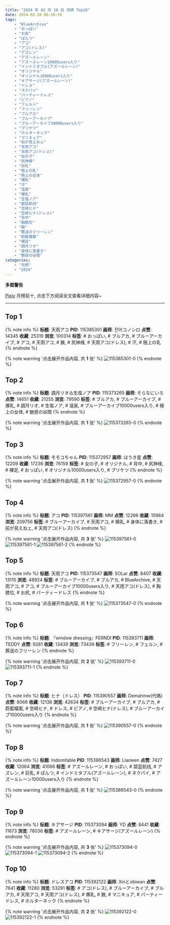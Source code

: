 ```yaml
---
title: "2024 年 02 月 18 日 月榜 Top10"
date: 2024-02-20 06:18:19
tags:
    - "BlueArchive"
    - "おっぱい"
    - "お尻"
    - "ぱんつ"
    - "アコ"
    - "アコ(ドレス)"
    - "アズレン"
    - "アズールレーン"
    - "アズールレーン10000users入り"
    - "インドミタブル(アズールレーン)"
    - "オリジナル"
    - "オリジナル10000users入り"
    - "キアサージ(アズールレーン)"
    - "ドレス"
    - "ネクパイ"
    - "パーティードレス"
    - "ピアノ"
    - "フェルン"
    - "フリーレン"
    - "ブルアカ"
    - "ブルーアーカイブ"
    - "ブルーアーカイブ10000users入り"
    - "プリケツ"
    - "ホルターネック"
    - "マニキュア"
    - "前が見えねェ"
    - "天雨アコ"
    - "天雨アコ(ドレス)"
    - "女の子"
    - "尻神様"
    - "巨乳"
    - "極上の乳"
    - "極上の女体"
    - "横乳"
    - "汗"
    - "温泉"
    - "爆乳"
    - "生塩ノア"
    - "碧蓝航线"
    - "空崎ヒナ"
    - "空崎ヒナ(ドレス)"
    - "背中"
    - "胸膝位"
    - "腋"
    - "葬送のフリーレン"
    - "蔚藍檔案"
    - "裸足"
    - "調月リオ"
    - "身体に落書き"
    - "魅惑の谷間"
categories:
    - "月榜"
    - "2024"
---
```


<i class="fa fa-triangle-exclamation"></i>**多图警告**<i class="fa fa-triangle-exclamation"></i>

[Pixiv](https://www.pixiv.net/) 月榜前十, 点击下方阅读全文查看详细内容~

<!-- more -->

---

## Top 1

{% note info %}
**标题**: 天雨アコ
**PID**: 115385301 **画师**: 전어コノシロ
**点赞**: 14345 **收藏**: 25319 **浏览**: 100314
**标签**: # おっぱい, # ブルアカ, # ブルーアーカイブ, # アコ, # 天雨アコ, # 腋, # 尻神様, # 天雨アコ(ドレス), # 汗, # 極上の乳
{% endnote %}

{% note warning '点击展开作品内容, 共 **1** 张' %}
![115385301-0](https://i.pixiv.re/img-original/img/2024/01/22/13/18/26/115385301_p0.png)
{% endnote %}

## Top 2

{% note info %}
**标题**: 調月リオ♨生塩ノア
**PID**: 115373265 **画师**: そらなにいろ
**点赞**: 14651 **收藏**: 21255 **浏览**: 79590
**标签**: # ブルアカ, # ブルーアーカイブ, # 爆乳, # 調月リオ, # 生塩ノア, # 温泉, # ブルーアーカイブ10000users入り, # 極上の女体, # 魅惑の谷間
{% endnote %}

{% note warning '点击展开作品内容, 共 **1** 张' %}
![115373265-0](https://i.pixiv.re/img-original/img/2024/01/22/00/04/46/115373265_p0.png)
{% endnote %}

## Top 3

{% note info %}
**标题**: モモコちゃん
**PID**: 115372957 **画师**: ほうき星
**点赞**: 12209 **收藏**: 17236 **浏览**: 76159
**标签**: # 女の子, # オリジナル, # 背中, # 尻神様, # 裸足, # おっぱい, # オリジナル10000users入り, # プリケツ
{% endnote %}

{% note warning '点击展开作品内容, 共 **1** 张' %}
![115372957-0](https://i.pixiv.re/img-original/img/2024/01/22/00/01/13/115372957_p0.jpg)
{% endnote %}

## Top 4

{% note info %}
**标题**: アコ
**PID**: 115397561 **画师**: MM
**点赞**: 12266 **收藏**: 15984 **浏览**: 209756
**标签**: # ブルーアーカイブ, # 天雨アコ, # 横乳, # 身体に落書き, # 前が見えねェ, # 天雨アコ(ドレス)
{% endnote %}

{% note warning '点击展开作品内容, 共 **3** 张' %}
![115397561-0](https://i.pixiv.re/img-original/img/2024/01/22/22/30/38/115397561_p0.png)
![115397561-1](https://i.pixiv.re/img-original/img/2024/01/22/22/30/38/115397561_p1.png)
![115397561-2](https://i.pixiv.re/img-original/img/2024/01/22/22/30/38/115397561_p2.png)
{% endnote %}

## Top 5

{% note info %}
**标题**: 天雨アコ
**PID**: 115373547 **画师**: SOLar
**点赞**: 8407 **收藏**: 13115 **浏览**: 48924
**标签**: # ブルーアーカイブ, # ブルアカ, # BlueArchive, # 天雨アコ, # アコ, # ブルーアーカイブ10000users入り, # 天雨アコ(ドレス), # 胸膝位, # お尻, # パーティードレス
{% endnote %}

{% note warning '点击展开作品内容, 共 **1** 张' %}
![115373547-0](https://i.pixiv.re/img-original/img/2024/01/22/00/11/27/115373547_p0.png)
{% endnote %}

## Top 6

{% note info %}
**标题**: 『window dressing』FERNDI
**PID**: 115393711 **画师**: TEDDY
**点赞**: 9281 **收藏**: 13439 **浏览**: 73439
**标签**: # フリーレン, # フェルン, # 葬送のフリーレン
{% endnote %}

{% note warning '点击展开作品内容, 共 **2** 张' %}
![115393711-0](https://i.pixiv.re/img-original/img/2024/01/22/23/39/13/115393711_p0.jpg)
![115393711-1](https://i.pixiv.re/img-original/img/2024/01/22/23/39/13/115393711_p1.jpg)
{% endnote %}

## Top 7

{% note info %}
**标题**: ヒナ（ドレス）
**PID**: 115390557 **画师**: Demahmw(代碼)
**点赞**: 8066 **收藏**: 12138 **浏览**: 42634
**标签**: # ブルーアーカイブ, # ブルアカ, # 蔚藍檔案, # 空崎ヒナ, # ドレス, # ピアノ, # 空崎ヒナ(ドレス), # ブルーアーカイブ10000users入り
{% endnote %}

{% note warning '点击展开作品内容, 共 **1** 张' %}
![115390557-0](https://i.pixiv.re/img-original/img/2024/01/22/18/25/27/115390557_p0.jpg)
{% endnote %}

## Top 8

{% note info %}
**标题**: Indomitable
**PID**: 115386543 **画师**: Liaowen
**点赞**: 7427 **收藏**: 12064 **浏览**: 41066
**标签**: # アズールレーン, # おっぱい, # 碧蓝航线, # アズレン, # 巨乳, # ぱんつ, # インドミタブル(アズールレーン), # ネクパイ, # アズールレーン10000users入り
{% endnote %}

{% note warning '点击展开作品内容, 共 **1** 张' %}
![115386543-0](https://i.pixiv.re/img-original/img/2024/01/22/14/45/22/115386543_p0.png)
{% endnote %}

## Top 9

{% note info %}
**标题**: キアサージ
**PID**: 115373094 **画师**: YD
**点赞**: 8441 **收藏**: 11673 **浏览**: 78036
**标签**: # アズールレーン, # キアサージ(アズールレーン)
{% endnote %}

{% note warning '点击展开作品内容, 共 **3** 张' %}
![115373094-0](https://i.pixiv.re/img-original/img/2024/01/22/00/02/24/115373094_p0.jpg)
![115373094-1](https://i.pixiv.re/img-original/img/2024/01/22/00/02/24/115373094_p1.jpg)
![115373094-2](https://i.pixiv.re/img-original/img/2024/01/22/00/02/24/115373094_p2.jpg)
{% endnote %}

## Top 10

{% note info %}
**标题**: ドレスアコ
**PID**: 115392122 **画师**: Xinとobiwan
**点赞**: 7641 **收藏**: 11280 **浏览**: 53291
**标签**: # アコ(ドレス), # ブルーアーカイブ, # ブルアカ, # 天雨アコ, # 天雨アコ(ドレス), # 爆乳, # 腋, # マニキュア, # パーティードレス, # ホルターネック
{% endnote %}

{% note warning '点击展开作品内容, 共 **2** 张' %}
![115392122-0](https://i.pixiv.re/img-original/img/2024/01/22/19/30/04/115392122_p0.jpg)
![115392122-1](https://i.pixiv.re/img-original/img/2024/01/22/19/30/04/115392122_p1.jpg)
{% endnote %}
